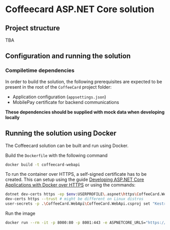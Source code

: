 # Coffeecard ASP.NET Core solution

## Project structure

TBA

## Configuration and running the solution

### Compiletime dependencies

In order to build the solution, the following prerequisites are expected to be present in the root of the `CoffeeCard` project folder:

- Application configuration (`appsettings.json`)
- MobilePay certificate for backend communications

**These dependencies should be supplied with mock data when developing locally**

## Running the solution using Docker

The Coffeecard solution can be built and run using Docker. 

Build the `Dockerfile` with the following command
```bash
docker build -t coffeecard-webapi
```

To run the container over HTTPS, a self-signed certificate has to be created. This can setup using the guide [Developing ASP.NET Core Applications with Docker over HTTPS](https://github.com/dotnet/dotnet-docker/blob/main/samples/run-aspnetcore-https-development.md#building-and-running-the-sample-with-https) or using the commands:
```bash
dotnet dev-certs https -ep $env:USERPROFILE\.aspnet\https\CoffeeCard.WebApi.pfx -p crypticpassword
dev-certs https --trust # might be different on Linux distros
user-secrets -p .\CoffeeCard.WebApi\CoffeeCard.WebApi.csproj set "Kestrel:Certificates:Development:Password" "crypticpassword"
```

Run the image
```bash
docker run --rm -it -p 8000:80 -p 8001:443 -e ASPNETCORE_URLS="https://+;http://+" -e ASPNETCORE_HTTPS_PORT=8001 -e ASPNETCORE_ENVIRONMENT=Development -v $env:APPDATA\microsoft\UserSecrets\:/root/.microsoft/usersecrets -v $env:USERPROFILE\.aspnet\https:/root/.aspnet/https/ coffeecard-webapi
```